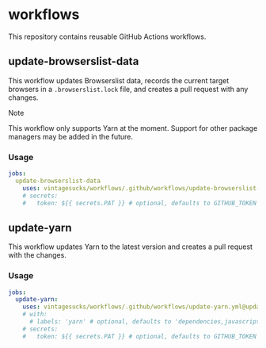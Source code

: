 # workflows

This repository contains reusable GitHub Actions workflows.

## update-browserslist-data

This workflow updates Browserslist data, records the current target browsers in a `.browserslist.lock` file, and creates a pull request with any changes.

> [!NOTE]  
> This workflow only supports Yarn at the moment. Support for other package managers may be added in the future.

### Usage

```yaml
jobs:
  update-browserslist-data
    uses: vintagesucks/workflows/.github/workflows/update-browserslist-data.yml@update-browserslist-data/v1.0.0
    # secrets:
    #   token: ${{ secrets.PAT }} # optional, defaults to GITHUB_TOKEN
```

## update-yarn

This workflow updates Yarn to the latest version and creates a pull request with the changes.

### Usage

```yaml
jobs:
  update-yarn:
    uses: vintagesucks/workflows/.github/workflows/update-yarn.yml@update-yarn/v1.1.0
    # with:
      # labels: 'yarn' # optional, defaults to 'dependencies,javascript'
    # secrets:
    #   token: ${{ secrets.PAT }} # optional, defaults to GITHUB_TOKEN
```
